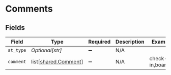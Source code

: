 # Comments


## Fields

| Field                                                      | Type                                                       | Required                                                   | Description                                                | Example                                                    |
| ---------------------------------------------------------- | ---------------------------------------------------------- | ---------------------------------------------------------- | ---------------------------------------------------------- | ---------------------------------------------------------- |
| `at_type`                                                  | *Optional[str]*                                            | :heavy_minus_sign:                                         | N/A                                                        |                                                            |
| `comment`                                                  | list[[shared.Comment](undefined/models/shared/comment.md)] | :heavy_minus_sign:                                         | N/A                                                        | check-in,boarded                                           |
